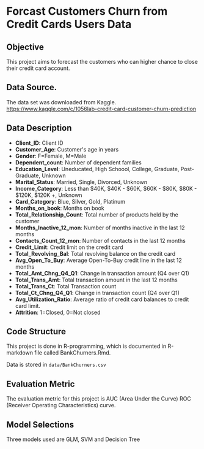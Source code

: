 # Forcast Customers Churn from Credit Cards Users Data
 
## Objective

This project aims to forecast the customers who can higher chance to close their credit card account.

## Data Source. 

The data set was downloaded from Kaggle. https://www.kaggle.com/c/1056lab-credit-card-customer-churn-prediction

## Data Description

  + **Client_ID**: Client ID
  + **Customer_Age**: Customer's age in years
  + **Gender**: F=Female, M=Male
  + **Dependent_count**: Number of dependent families
  + **Education_Level**: Uneducated, High Schoool, College, Graduate, Post-Graduate, Unknown
  + **Marital_Status**: Married, Single, Divorced, Unknown
  + **Income_Category**: Less than $40K, $40K - $60K, $60K - $80K, $80K - $120K, $120K +, Unknown
  + **Card_Category**: Blue, Silver, Gold, Platinum
  + **Months_on_book**: Months on book
  + **Total_Relationship_Count**: Total number of products held by the customer
  + **Months_Inactive_12_mon**: Number of months inactive in the last 12 months
  + **Contacts_Count_12_mon**: Number of contacts in the last 12 months
  + **Credit_Limit**: Credit limit on the credit card
  + **Total_Revolving_Bal**: Total revolving balance on the credit card
  + **Avg_Open_To_Buy**: Average Open-To-Buy credit line in the last 12 months
  + **Total_Amt_Chng_Q4_Q1**: Change in transaction amount (Q4 over Q1)
  + **Total_Trans_Amt**: Total transaction amount in the last 12 months
  + **Total_Trans_Ct**: Total Transaction count
  + **Total_Ct_Chng_Q4_Q1**: Change in transaction count (Q4 over Q1)
  + **Avg_Utilization_Ratio**: Average ratio of credit card balances to credit card limit.
  + **Attrition**: 1=Closed, 0=Not closed


## Code Structure

This project is done in R-programming, which is documented in R-markdown file called BankChurners.Rmd.

Data is stored in `data/BankChurners.csv`


## Evaluation Metric

The evaluation metric for this project is AUC (Area Under the Curve) ROC (Receiver Operating Characteristics) curve.


## Model Selections

Three models used are GLM, SVM and Decision Tree


